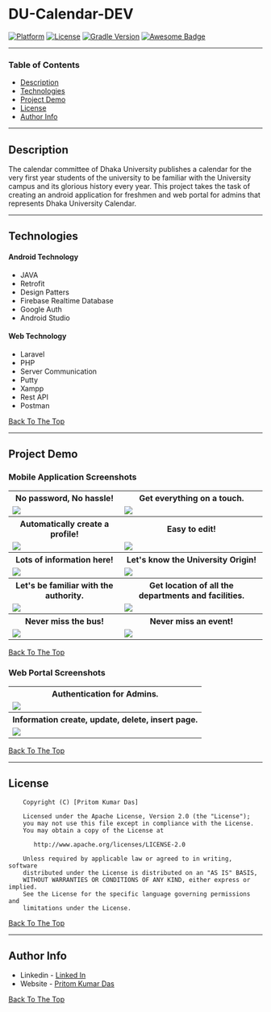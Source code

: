 # DU-Calendar-DEV
[![Platform](https://img.shields.io/badge/platform-Android-yellow.svg)](https://www.android.com)
[![License](https://img.shields.io/badge/license-Apache%202-4EB1BA.svg?style=flat-square)](https://www.apache.org/licenses/LICENSE-2.0.html)
[![Gradle Version](https://img.shields.io/badge/gradle-4.0-green.svg)](https://docs.gradle.org/current/release-notes)
[![Awesome Badge](https://cdn.rawgit.com/sindresorhus/awesome/d7305f38d29fed78fa85652e3a63e154dd8e8829/media/badge.svg)](https://java-lang.github.io/awesome-java)

---

### Table of Contents

- [Description](#description)
- [Technologies](#technologies)
- [Project Demo](#project-demo)
- [License](#license)
- [Author Info](#author-info)

---

## Description

The calendar committee of Dhaka University publishes a calendar for the very first year students of the university to be familiar with the University campus and its glorious history every year. This project takes the task of creating an android application for freshmen and web portal for admins that represents Dhaka University Calendar.

---

## Technologies

#### Android Technology

- JAVA
- Retrofit
- Design Patters
- Firebase Realtime Database
- Google Auth
- Android Studio

#### Web Technology

- Laravel
- PHP
- Server Communication
- Putty
- Xampp
- Rest API
- Postman

[Back To The Top](#DU-Calendar-DEV)

---

## Project Demo

### Mobile Application Screenshots

<table style="width:100%">
  <tr>
    <th>No password, No hassle!</th>
    <th>Get everything on a touch.</th>
  </tr>
  <tr>
    <td><img src="Documentation/Demo/1.png"/></td>
    <td><img src="Documentation/Demo/2.png"/></td>
  </tr>
  <tr>
    <th>Automatically create a profile!</th>
    <th>Easy to edit!</th>
  </tr>
  <tr>
    <td><img src="Documentation/Demo/4.png"/></td>
    <td><img src="Documentation/Demo/5.png"/></td>
  </tr>
  <tr>
    <th>Lots of information here!</th>
    <th>Let's know the University Origin!</th>
  </tr>
  <tr>
    <td><img src="Documentation/Demo/13.png"/></td>
    <td><img src="Documentation/Demo/14.png"/></td>
  </tr>
  <tr>
    <th>Let's be familiar with the authority.</th>
    <th>Get location of all the departments and facilities.</th>
  </tr>
  <tr>
    <td><img src="Documentation/Demo/25.png"/></td>
    <td><img src="Documentation/Demo/23.png"/></td>
  </tr>
  <tr>
    <th>Never miss the bus!</th>
    <th>Never miss an event!</th>
  </tr>
  <tr>
    <td><img src="Documentation/Demo/27.png"/></td>
    <td><img src="Documentation/Demo/7.png"/></td>
  </tr>
</table>

[Back To The Top](#DU-Calendar-DEV)

### Web Portal Screenshots
<table style="width:100%">
  <tr>
    <th>Authentication for Admins.</th>
  </tr>
  <tr>
    <td><img src="Documentation/Demo/web1.jpg"/></td>
  </tr>
   <tr>
    <th>Information create, update, delete, insert page.</th>
  </tr>
  <tr>
    <td><img src="Documentation/Demo/web2.jpg"/></td>
  </tr>
</table>


[Back To The Top](#DU-Calendar-DEV)

---

## License

```
    Copyright (C) [Pritom Kumar Das]

    Licensed under the Apache License, Version 2.0 (the "License");
    you may not use this file except in compliance with the License.
    You may obtain a copy of the License at

       http://www.apache.org/licenses/LICENSE-2.0

    Unless required by applicable law or agreed to in writing, software
    distributed under the License is distributed on an "AS IS" BASIS,
    WITHOUT WARRANTIES OR CONDITIONS OF ANY KIND, either express or implied.
    See the License for the specific language governing permissions and
    limitations under the License.
```

[Back To The Top](#DU-Calendar-DEV)

---

## Author Info

- Linkedin - [Linked In](https://www.linkedin.com/in/pritomkumar/fr)
- Website - [Pritom Kumar Das](https://sites.google.com/view/pritom-kumar-das/)

[Back To The Top](#DU-Calendar-DEV)
